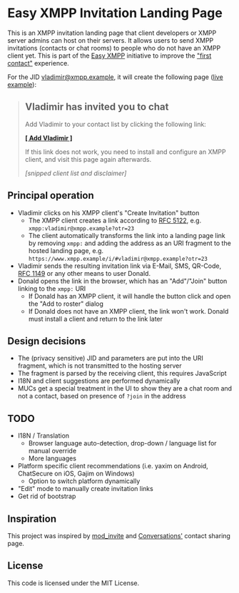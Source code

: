 # Easy XMPP Invitation Landing Page

This is an XMPP invitation landing page that client developers or XMPP server
admins can host on their servers. It allows users to send XMPP invitations
(contacts or chat rooms) to people who do not have an XMPP client yet. This is
part of the [Easy XMPP](https://wiki.xmpp.org/web/Easy_XMPP) initiative to
improve the ["first contact"](https://wiki.xmpp.org/web/Easy_Onboarding#First_Contact)
experience.

For the JID vladimir@xmpp.example, it will create the following page ([live example](https://yax.im/i/#vladimir@xmpp.example)):

> ## Vladimir has invited you to chat
> 
> Add Vladimir to your contact list by clicking the following link:
>
>   [**[ Add Vladimir ]**](https://yax.im/i/#vladimir@xmpp.example)
> 
> If this link does not work, you need to install and configure an XMPP client, and visit this page again afterwards.
> 
> *[snipped client list and disclaimer]*


## Principal operation

 * Vladimir clicks on his XMPP client's "Create Invitation" button
    * The XMPP client creates a link according to [RFC 5122](https://tools.ietf.org/html/rfc5122), e.g. `xmpp:vladimir@xmpp.example?otr=23`
    * The client automatically transforms the link into a landing page link by removing `xmpp:` and adding the address as an URI fragment to the hosted landing page, e.g. `https://www.xmpp.example/i/#vladimir@xmpp.example?otr=23`
 * Vladimir sends the resulting invitation link via E-Mail, SMS, QR-Code, [RFC 1149](https://tools.ietf.org/html/rfc1149) or any other means to user Donald.
 * Donald opens the link in the browser, which has an "Add"/"Join" button linking to the `xmpp:` URI
   * If Donald has an XMPP client, it will handle the button click and open the "Add to roster" dialog
   * If Donald does not have an XMPP client, the link won't work. Donald must install a client and return to the link later

## Design decisions

 * The (privacy sensitive) JID and parameters are put into the URI fragment, which is not transmitted to the hosting server
 * The fragment is parsed by the receiving client, this requires JavaScript
 * I18N and client suggestions are performed dynamically
 * MUCs get a special treatment in the UI to show they are a chat room and not a contact, based on presence of `?join` in the address


## TODO

 * I18N / Translation
   * Browser language auto-detection, drop-down / language list for manual override
   * More languages
 * Platform specific client recommendations (i.e. yaxim on Android, ChatSecure on iOS, Gajim on Windows)
   * Option to switch platform dynamically
 * "Edit" mode to manually create invitation links
 * Get rid of bootstrap

## Inspiration

This project was inspired by
[mod_invite](https://modules.prosody.im/mod_invite.html) and
[Conversations'](https://conversations.im/) contact sharing page.

## License

This code is licensed under the MIT License.
